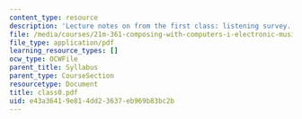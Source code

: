 ```yaml
---
content_type: resource
description: 'Lecture notes on from the first class: listening survey.'
file: /media/courses/21m-361-composing-with-computers-i-electronic-music-composition-spring-2008/e43a36419e814dd23637eb969b83bc2b_class0.pdf
file_type: application/pdf
learning_resource_types: []
ocw_type: OCWFile
parent_title: Syllabus
parent_type: CourseSection
resourcetype: Document
title: class0.pdf
uid: e43a3641-9e81-4dd2-3637-eb969b83bc2b
---
```

